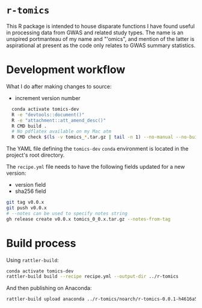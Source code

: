 # `r-tomics`

This R package is intended to house disparate functions I have found useful in processing data from GWAS and related study types. The name is an unspired portmanteau of my name and "'omics", and mention of the latter is aspirational at present as the code only relates to GWAS summary statistics.

# Development workflow

What I do after making changes to source:

- increment version number

```bash
  conda activate tomics-dev
  R -e "devtools::document()"
  R -e "attachment::att_amend_desc()"
  R CMD build .
  # No pdflatex available on my Mac atm
  R CMD check $(ls -v tomics_*.tar.gz | tail -n 1) --no-manual --no-build-vignettes
```

The YAML file defining the `tomics-dev` `conda` environment is located in the project's root directory.

The `recipe.yml` file needs to have the following fields updated for a new version:
- version field
- sha256 field

```bash
git tag v0.0.x
git push v0.0.x
# --notes can be used to specify notes string
gh release create v0.0.x tomics_0_0.x.tar.gz --notes-from-tag
```

# Build process

Using `rattler-build`:

```bash
conda activate tomics-dev
rattler-build build --recipe recipe.yml --output-dir ../r-tomics
```
And then publishing on Anaconda:
```bash
rattler-build upload anaconda ../r-tomics/noarch/r-tomics-0.0.1-h4616a5c_0.conda --owner twillis209
```
